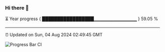 ### Hi there 👋

⏳ Year progress { █████████████████▁▁▁▁▁▁▁▁▁▁▁▁▁ } 59.05 %

---

⏰ Updated on Sun, 04 Aug 2024 02:49:45 GMT

![Progress Bar CI](https://github.com/IshwaranRudhara/GIT-ACTION/workflows/Progress%20Bar%20CI/badge.svg)
